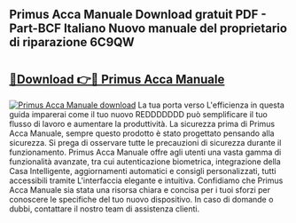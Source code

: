 ## Primus Acca Manuale Download gratuit PDF - Part-BCF Italiano Nuovo manuale del proprietario di riparazione 6C9QW

# <h2><a href="http://dff3mi.blite.top/?on=Primus+Acca+Manuale">🔗Download 👉🔴 Primus Acca Manuale</a></h2>

[![Primus Acca Manuale download](https://i.imgur.com/lujVjoI.png)](http://dff3mi.blite.top/?on=Primus+Acca+Manuale)
La tua porta verso L'efficienza in questa guida imparerai come il tuo nuovo REDDDDDDD può semplificare il tuo flusso di lavoro e aumentare la produttività. La sicurezza prima di Primus Acca Manuale, sempre questo prodotto è stato progettato pensando alla sicurezza. Si prega di osservare tutte le precauzioni di sicurezza durante il funzionamento. Primus Acca Manuale offre agli utenti una vasta gamma di funzionalità avanzate, tra cui autenticazione biometrica, integrazione della Casa Intelligente, aggiornamenti automatici e consigli personalizzati, tutti accessibili tramite L'interfaccia elegante e intuitiva. Confidiamo che Primus Acca Manuale sia stata una risorsa chiara e concisa per i tuoi sforzi per conoscere le specifiche del tuo nuovo dispositivo. In caso di domande o dubbi, contattare il nostro team di assistenza clienti.
